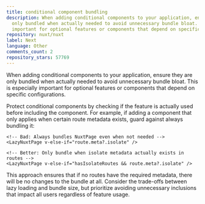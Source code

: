 ```yaml
---
title: conditional component bundling
description: When adding conditional components to your application, ensure they are
  only bundled when actually needed to avoid unnecessary bundle bloat. This is especially
  important for optional features or components that depend on specific configurations.
repository: nuxt/nuxt
label: Next
language: Other
comments_count: 2
repository_stars: 57769
---
```


When adding conditional components to your application, ensure they are only bundled when actually needed to avoid unnecessary bundle bloat. This is especially important for optional features or components that depend on specific configurations.

Protect conditional components by checking if the feature is actually used before including the component. For example, if adding a component that only applies when certain route metadata exists, guard against always bundling it:

```vue
<!-- Bad: Always bundles NuxtPage even when not needed -->
<LazyNuxtPage v-else-if="route.meta?.isolate" />

<!-- Better: Only bundle when isolate metadata actually exists in routes -->
<LazyNuxtPage v-else-if="hasIsolateRoutes && route.meta?.isolate" />
```

This approach ensures that if no routes have the required metadata, there will be no changes to the bundle at all. Consider the trade-offs between lazy loading and bundle size, but prioritize avoiding unnecessary inclusions that impact all users regardless of feature usage.